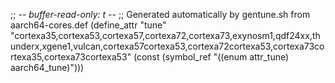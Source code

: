 ;; -*- buffer-read-only: t -*-
;; Generated automatically by gentune.sh from aarch64-cores.def
(define_attr "tune"
	"cortexa35,cortexa53,cortexa57,cortexa72,cortexa73,exynosm1,qdf24xx,thunderx,xgene1,vulcan,cortexa57cortexa53,cortexa72cortexa53,cortexa73cortexa35,cortexa73cortexa53"
	(const (symbol_ref "((enum attr_tune) aarch64_tune)")))
